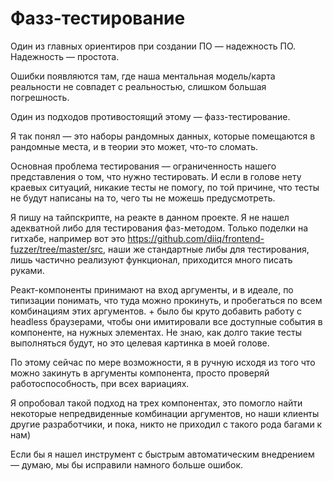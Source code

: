# Фазз-тестирование

Один из главных ориентиров при создании ПО — надежность ПО. Надежность — простота. 

Ошибки появляются там, где наша ментальная модель/карта реальности не совпадет с реальностью, слишком большая погрешность.

Один из подходов противостоящий этому — фазз-тестирование.

Я так понял — это наборы рандомных данных, которые помещаются в рандомные места, и в теории это может, что-то сломать.

Основная проблема тестирования — ограниченность нашего представления о том, что нужно тестировать. И если в голове нету краевых ситуаций, никакие тесты не помогу, по той причине, что тесты не будут написаны на то, чего ты не можешь предусмотреть.

Я пишу на тайпскрипте, на реакте в данном проектe. Я не нашел адекватной либо для тестирования фаз-методом. Только поделки на гитхабе, например вот это https://github.com/diiq/frontend-fuzzer/tree/master/src, наши же стандартные либы для тестирования, лишь частично реализуют функционал, приходится много писать руками.

Реакт-компоненты принимают на вход аргументы, и в идеале, по типизации понимать, что туда можно прокинуть, и пробегаться по всем комбинациям этих аргументов. + было бы круто добавить работу с headless браузерами, чтобы они имитировали все доступные события в компоненте, на нужных элементах. Не знаю, как долго такие тесты выполняться будут, но это целевая картинка в моей голове.

По этому сейчас по мере возможности, я в ручную исходя из того что можно закинуть в аргументы компонента, просто проверяй работоспособность, при всех вариациях. 

Я опробовал такой подход на трех компонентах, это помогло найти некоторые непредвиденные комбинации аргументов, но наши клиенты другие разработчики, и пока, никто не приходил с такого рода багами к нам)

Если бы я нашел инструмент с быстрым автоматическим внедрением — думаю, мы бы исправили намного больше ошибок.